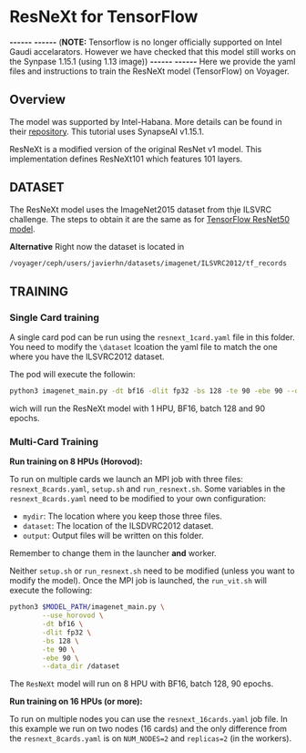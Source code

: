 # ResNeXt for TensorFlow
**------**
**------**
(**NOTE:** Tensorflow is no longer officially supported on Intel Gaudi accelarators. However we have checked that this model still works on the Synpase 1.15.1 (using 1.13 image))
**------**
**------**
Here we provide the yaml files and instructions to train the ResNeXt model (TensorFlow) on Voyager.


## Overview

The model was supported by Intel-Habana. More details can be found in their [repository](https://github.com/HabanaAI/Model-References/tree/1.13.0/TensorFlow/computer_vision/Resnets/ResNeXt). This tutorial uses SynapseAI v1.15.1.

ResNeXt is a modified version of the original ResNet v1 model. This implementation defines ResNeXt101 which features 101 layers.







## DATASET

The ResNeXt model uses the ImageNet2015 dataset from thje ILSVRC challenge. The steps to obtain it are the same as for [TensorFlow ResNet50 model](/TensorFlow/computer_vision/Resnets/resnet_keras).

**Alternative**
Right now the dataset is located in
```bash
/voyager/ceph/users/javierhn/datasets/imagenet/ILSVRC2012/tf_records
```



## TRAINING

### Single Card training
A single card pod can be run using the `resnext_1card.yaml` file in this folder. You need to modify the `\dataset` lcoation the yaml file to match the one where you have the ILSVRC2012 dataset.

The pod will execute the followin:
```bash
python3 imagenet_main.py -dt bf16 -dlit fp32 -bs 128 -te 90 -ebe 90 --data_dir /dataset
```
wich will run the ResNeXt model with 1 HPU, BF16, batch 128 and 90 epochs.


### Multi-Card Training

**Run training on 8 HPUs (Horovod):**

To run on multiple cards we launch an MPI job with three files: `resnext_8cards.yaml`, `setup.sh` and `run_resnext.sh`. Some variables in the `resnext_8cards.yaml` need to be modified to your own configuration:
- `mydir`: The location where you keep those three files.
- `dataset`: The location of the ILSDVRC2012 dataset.
- `output`: Output files will be written on this folder.  

Remember to change them in the launcher **and** worker.

Neither `setup.sh` or `run_resnext.sh` need to be modified (unless you want to modify the model). Once the MPI job is launched, the `run_vit.sh` will execute the following:
```bash
python3 $MODEL_PATH/imagenet_main.py \
        --use_horovod \
        -dt bf16 \
        -dlit fp32 \
        -bs 128 \
        -te 90 \
        -ebe 90 \
        --data_dir /dataset
```
The `ResNeXt` model will run on 8 HPU with BF16, batch 128, 90 epochs.

**Run training on 16 HPUs (or more):**

To run on multiple nodes you can use the `resnext_16cards.yaml` job file. In this example we run on two nodes (16 cards) and the only difference from the `resnext_8cards.yaml` is on `NUM_NODES=2` and `replicas=2` (in the workers).



